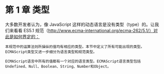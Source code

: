 # 第 1 章 类型

大多数开发者认为，像 JavaScript 这样的动态语言是没有类型（type）的。让我们来看看 ES5.1 规范（http://www.ecma-international.org/ecma-262/5.1/）对此是如何界定的：

    本规范中的运算法则所操纵的值均有相应的类型。本节中定义了所有可能出现的类型。ECMAScript类型又进一步细分为语言类型和规范类型。

    ECMAScript语言中所有的值都有一个对应的语言类型。ECMAScript语言类型包括Undefined、Null、Boolean、String、Number和Object。

